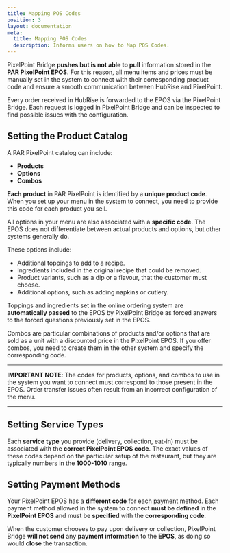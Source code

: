 ```yaml
---
title: Mapping POS Codes
position: 3
layout: documentation
meta:
  title: Mapping POS Codes
  description: Informs users on how to Map POS Codes.
---
```


PixelPoint Bridge **pushes but is not able to pull** information stored in the **PAR PixelPoint EPOS**. For this reason, all menu items and prices must be manually set in the system to connect with their corresponding product code and ensure a smooth communication between HubRise and PixelPoint.

Every order received in HubRise is forwarded to the EPOS via the PixelPoint Bridge. Each request is logged in PixelPoint Bridge and can be inspected to find possible issues with the configuration.

## Setting the Product Catalog

A PAR PixelPoint catalog can include:

- **Products**
- **Options**
- **Combos**

**Each product** in PAR PixelPoint is identified by a **unique product code**. When you set up your menu in the system to connect, you need to provide this code for each product you sell.

All options in your menu are also associated with a **specific code**. The EPOS does not differentiate between actual products and options, but other systems generally do.

These options include:

- Additional toppings to add to a recipe.
- Ingredients included in the original recipe that could be removed.
- Product variants, such as a dip or a flavour, that the customer must choose.
- Additional options, such as adding napkins or cutlery.

Toppings and ingredients set in the online ordering system are **automatically passed** to the EPOS by PixelPoint Bridge as forced answers to the forced questions previously set in the EPOS.

Combos are particular combinations of products and/or options that are sold as a unit with a discounted price in the PixelPoint EPOS. If you offer combos, you need to create them in the other system and specify the corresponding code.

---

**IMPORTANT NOTE**: The codes for products, options, and combos to use in the system you want to connect must correspond to those present in the EPOS. Order transfer issues often result from an incorrect configuration of the menu.

---

## Setting Service Types

Each **service type** you provide (delivery, collection, eat-in) must be associated with the **correct PixelPoint EPOS code**. The exact values of these codes depend on the particular setup of the restaurant, but they are typically numbers in the **1000-1010** range.

## Setting Payment Methods

Your PixelPoint EPOS has a **different code** for each payment method. Each payment method allowed in the system to connect **must be defined** in the **PixelPoint EPOS** and must be **specified** with the **corresponding code**.

When the customer chooses to pay upon delivery or collection, PixelPoint Bridge **will not send** any **payment information** to the **EPOS**, as doing so would **close** the transaction.
